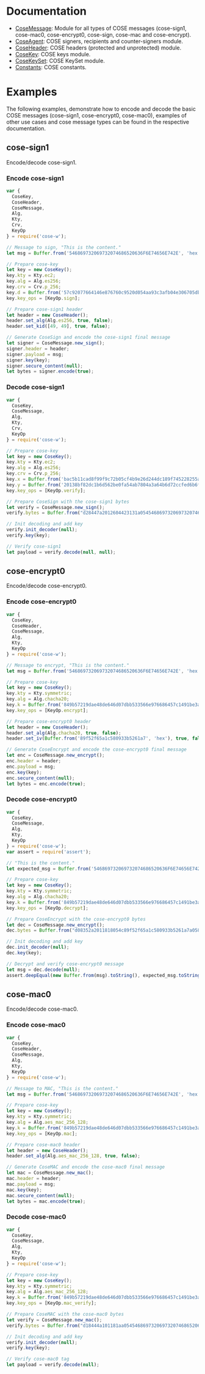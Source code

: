 # Documentation

- [CoseMessage](CoseMessage.md): Module for all types of COSE messages (cose-sign1, cose-mac0, cose-encrypt0, cose-sign, cose-mac and cose-encrypt).
- [CoseAgent](CoseAgent.md): COSE signers, recipients and counter-signers module.
- [CoseHeader](CoseHeader.md): COSE headers (protected and unprotected) module.
- [CoseKey](CoseKey.md): COSE keys module. 
- [CoseKeySet](CoseKeySet.md): COSE KeySet module. 
- [Constants](Constants.md): COSE constants.

# Examples

The following examples, demonstrate how to encode and decode the basic COSE messages (cose-sign1, cose-encrypt0, cose-mac0), examples of other use cases and cose message types
can be found in the respective documentation.

## cose-sign1

Encode/decode cose-sign1.

### Encode cose-sign1 
```js
var {
  CoseKey,
  CoseHeader,
  CoseMessage,
  Alg,
  Kty,
  Crv,
  KeyOp
} = require('cose-w');

// Message to sign, "This is the content."
let msg = Buffer.from('546869732069732074686520636F6E74656E742E', 'hex');

// Prepare cose-key
let key = new CoseKey();
key.kty = Kty.ec2;
key.alg = Alg.es256;
key.crv = Crv.p_256;
key.d = Buffer.from('57c92077664146e876760c9520d054aa93c3afb04e306705db6090308507b4d3', 'hex');
key.key_ops = [KeyOp.sign];

// Prepare cose-sign1 header
let header = new CoseHeader();
header.set_alg(Alg.es256, true, false);
header.set_kid([49, 49], true, false);

// Generate CoseSign and encode the cose-sign1 final message
let signer = CoseMessage.new_sign();
signer.header = header;
signer.payload = msg;
signer.key(key);
signer.secure_content(null);
let bytes = signer.encode(true);
```

### Decode cose-sign1 
```js
var {
  CoseKey,
  CoseMessage,
  Alg,
  Kty,
  Crv,
  KeyOp
} = require('cose-w');

// Prepare cose-key
let key = new CoseKey();
key.kty = Kty.ec2;
key.alg = Alg.es256;
key.crv = Crv.p_256;
key.x = Buffer.from('bac5b11cad8f99f9c72b05cf4b9e26d244dc189f745228255a219a86d6a09eff', 'hex');
key.y = Buffer.from('20138bf82dc1b6d562be0fa54ab7804a3a64b6d72ccfed6b6fb6ed28bbfc117e', 'hex');
key.key_ops = [KeyOp.verify];

// Prepare CoseSign with the cose-sign1 bytes
let verify = CoseMessage.new_sign();
verify.bytes = Buffer.from("d28447a2012604423131a054546869732069732074686520636f6e74656e742e58405e84ce5812b0966e6919ff1ac15c030666bae902c0705d1e0a5fbac828437c63b0bb87a95a456835f4d115850adefcf0fd0a5c26027140c10d3e20a890c5eaa7", "hex");

// Init decoding and add key
verify.init_decoder(null);
verify.key(key);

// Verify cose-sign1
let payload = verify.decode(null, null);
```

## cose-encrypt0

Encode/decode cose-encrypt0.

### Encode cose-encrypt0
```js
var {
  CoseKey,
  CoseHeader,
  CoseMessage,
  Alg,
  Kty,
  KeyOp
} = require('cose-w');

// Message to encrypt, "This is the content."
let msg = Buffer.from('546869732069732074686520636F6E74656E742E', 'hex');

// Prepare cose-key
let key = new CoseKey();
key.kty = Kty.symmetric;
key.alg = Alg.chacha20;
key.k = Buffer.from('849b57219dae48de646d07dbb533566e976686457c1491be3a76dcea6c427188', 'hex');
key.key_ops = [KeyOp.encrypt];

// Prepare cose-encrypt0 header
let header = new CoseHeader();
header.set_alg(Alg.chacha20, true, false);
header.set_iv(Buffer.from('89f52f65a1c580933b5261a7', 'hex'), true, false);

// Generate CoseEncrypt and encode the cose-encrypt0 final message
let enc = CoseMessage.new_encrypt();
enc.header = header;
enc.payload = msg;
enc.key(key);
enc.secure_content(null);
let bytes = enc.encode(true);
```

### Decode cose-encrypt0
```js
var {
  CoseKey,
  CoseMessage,
  Alg,
  Kty,
  KeyOp
} = require('cose-w');
var assert = require('assert');

// "This is the content."
let expected_msg = Buffer.from('546869732069732074686520636F6E74656E742E', 'hex');

// Prepare cose-key
let key = new CoseKey();
key.kty = Kty.symmetric;
key.alg = Alg.chacha20;
key.k = Buffer.from('849b57219dae48de646d07dbb533566e976686457c1491be3a76dcea6c427188', 'hex');
key.key_ops = [KeyOp.decrypt];

// Prepare CoseEncrypt with the cose-encrypt0 bytes
let dec = CoseMessage.new_encrypt();
dec.bytes = Buffer.from("d08352a2011818054c89f52f65a1c580933b5261a7a0582481c32c048134989007b3b5b932811ea410eeab15bd0de5d5ac5be03c84dce8c88871d6e9", "hex");

// Init decoding and add key
dec.init_decoder(null);
dec.key(key);

// Decrypt and verify cose-encrypt0 message
let msg = dec.decode(null);
assert.deepEqual(new Buffer.from(msg).toString(), expected_msg.toString());
```

## cose-mac0

Encode/decode cose-mac0.

### Encode cose-mac0
```js
var {
  CoseKey,
  CoseHeader,
  CoseMessage,
  Alg,
  Kty,
  KeyOp
} = require('cose-w');

// Message to MAC, "This is the content."
let msg = Buffer.from('546869732069732074686520636F6E74656E742E', 'hex');

// Prepare cose-key
let key = new CoseKey();
key.kty = Kty.symmetric;
key.alg = Alg.aes_mac_256_128;
key.k = Buffer.from('849b57219dae48de646d07dbb533566e976686457c1491be3a76dcea6c427188', 'hex');
key.key_ops = [KeyOp.mac];

// Prepare cose-mac0 header
let header = new CoseHeader();
header.set_alg(Alg.aes_mac_256_128, true, false);

// Generate CoseMAC and encode the cose-mac0 final message
let mac = CoseMessage.new_mac();
mac.header = header;
mac.payload = msg;
mac.key(key);
mac.secure_content(null);
let bytes = mac.encode(true);
```
### Decode cose-mac0
```js
var {
  CoseKey,
  CoseMessage,
  Alg,
  Kty,
  KeyOp
} = require('cose-w');

// Prepare cose-key
let key = new CoseKey();
key.kty = Kty.symmetric;
key.alg = Alg.aes_mac_256_128;
key.k = Buffer.from('849b57219dae48de646d07dbb533566e976686457c1491be3a76dcea6c427188', 'hex');
key.key_ops = [KeyOp.mac_verify];

// Prepare CoseMAC with the cose-mac0 bytes
let verify = CoseMessage.new_mac();
verify.bytes = Buffer.from("d18444a101181aa054546869732069732074686520636f6e74656e742e50403152cc208c1d501e1dc2a789ae49e4", "hex");

// Init decoding and add key
verify.init_decoder(null);
verify.key(key);

// Verify cose-mac0 tag
let payload = verify.decode(null);
```
